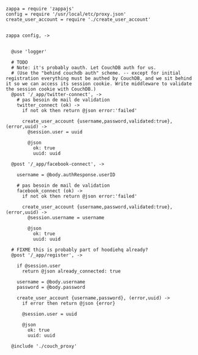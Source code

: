     zappa = require 'zappajs'
    config = require '/usr/local/etc/proxy.json'
    create_user_account = require './create_user_account'


    zappa config, ->


      @use 'logger'

      # TODO
      # Note: it's probably oauth. Let CouchDB auth for us.
      # (Use the "behind couchdb auth" scheme. -- except for initial registration everything must be authed by CouchDB, and we sit behind it so we can access its session cookie. Write middleware to validate the session cookie with CouchDB.)
      @post '/_app/twitter-connect', ->
        # pas besoin de mail de validation
        twitter_connect (ok) ->
          if not ok then return @json error:'failed'

          create_user_account {username,password,validated:true}, (error,uuid) ->
            @session.user = uuid

            @json
              ok: true
              uuid: uuid

      @post '/_app/facebook-connect', ->

        username = @body.authResponse.userID

        # pas besoin de mail de validation
        facebook_connect (ok) ->
          if not ok then return @json error:'failed'

          create_user_account {username,password,validated:true}, (error,uuid) ->
            @session.username = username

            @json
              ok: true
              uuid: uuid

      # FIXME this is probably part of hoodiehq already?
      @post '/_app/register', ->

        if @session.user
          return @json already_connected: true

        username = @body.username
        password = @body.password

        create_user_account {username,password}, (error,uuid) ->
          if error then return @json {error}

          @session.user = uuid

          @json
            ok: true
            uuid: uuid

      @include './couch_proxy'

